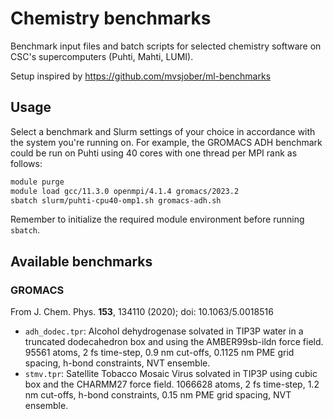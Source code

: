 # Chemistry benchmarks

Benchmark input files and batch scripts for selected chemistry
software on CSC's supercomputers (Puhti, Mahti, LUMI).

Setup inspired by <https://github.com/mvsjober/ml-benchmarks>

## Usage

Select a benchmark and Slurm settings of your choice in accordance
with the system you're running on. For example, the GROMACS ADH
benchmark could be run on Puhti using 40 cores with one thread
per MPI rank as follows:

```bash
module purge
module load gcc/11.3.0 openmpi/4.1.4 gromacs/2023.2
sbatch slurm/puhti-cpu40-omp1.sh gromacs-adh.sh
```

Remember to initialize the required module environment before
running `sbatch`.

## Available benchmarks

### GROMACS

From J. Chem. Phys. **153**, 134110 (2020); doi: 10.1063/5.0018516

* `adh_dodec.tpr`: Alcohol dehydrogenase solvated in TIP3P water
  in a truncated dodecahedron box and using the AMBER99sb-ildn
  force field. 95561 atoms, 2 fs time-step, 0.9 nm cut-offs,
  0.1125 nm PME grid spacing, h-bond constraints, NVT ensemble.
* `stmv.tpr`: Satellite Tobacco Mosaic Virus solvated in TIP3P
  using cubic box and the CHARMM27 force field. 1066628 atoms,
  2 fs time-step, 1.2 nm cut-offs, h-bond constraints, 0.15 nm
  PME grid spacing, NVT ensemble.
